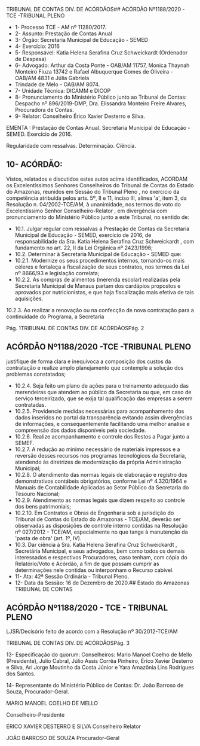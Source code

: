 TRIBUNAL DE CONTAS DIV. DE ACÓRDÃOS## ACÓRDÃO Nº1188/2020 -TCE -TRIBUNAL PLENO

- 1- Processo TCE - AM nº 11280/2017.
- 2- Assunto: Prestação de Contas Anual
- 3- Órgão: Secretaria Municipal de Educação - SEMED
- 4- Exercício: 2016
- 5- Responsável: Katia Helena Serafina Cruz Schweickardt (Ordenador de Despesa)
- 6- Advogado: Arthur da Costa Ponte - OAB/AM 11757, Monica Thaynah Monteiro Fiuza 13742  e  Rafael  Albuquerque  Gomes  de  Oliveira  -  OAB/AM  4831  e  Júlia  Gabriela
- Trindade de Melo - OAB/AM 8074.
- 7- Unidade Técnica: DICAMM e DICOP
- 8- Pronunciamento do Ministério Público junto ao Tribunal de Contas: Despacho nº 896/2019-DMP, Dra. Elissandra Monteiro Freire Alvares, Procuradora de Contas.
- 9- Relator: Conselheiro Érico Xavier Desterro e Silva.

EMENTA : Prestação  de  Contas  Anual.  Secretaria Municipal de Educação - SEMED. Exercício de 2016.

Regularidade com ressalvas. Determinação. Ciência.

## 10-  ACÓRDÃO:

Vistos, relatados e discutidos estes autos acima identificados, ACORDAM os Excelentíssimos Senhores Conselheiros do Tribunal de Contas do Estado do Amazonas, reunidos em Sessão do Tribunal Pleno , no exercício da competência atribuída pelos arts. 5º, II e 11, inciso III, alínea 'a', item 3, da Resolução n. 04/2002-TCE/AM, à unanimidade, nos termos do voto do Excelentíssimo Senhor Conselheiro-Relator , em divergência com pronunciamento do Ministério Público junto a este Tribunal, no sentido de:

- 10.1. Julgar  regular  com  ressalvas a  Prestação  de  Contas  da  Secretaria Municipal de Educação - SEMED, exercício de 2016, de responsabilidade da Sra. Katia Helena Serafina Cruz Schweickardt , com fundamento no art. 22, II da Lei Orgânica nº 2423/1996;
- 10.2. Determinar à Secretaria Municipal de Educação - SEMED que:
- 10.2.1. Modernize os seus procedimentos internos, tornando-os mais céleres e fortaleça a fiscalização de seus contratos, nos termos da Lei nº 8666/93 e legislação correlata;
- 10.2.2. As compras de alimentos (merenda escolar) realizadas pela Secretaria Municipal de Manaus  partam  dos  cardápios propostos e aprovados por nutricionistas, e que haja fiscalização mais efetiva de tais aquisições.

10.2.3. Ao realizar a renovação ou na confecção de nova contratação para a continuidade do Programa, a Secretaria

Pág. 1TRIBUNAL DE CONTAS DIV. DE ACÓRDÃOSPág. 2

## ACÓRDÃO Nº1188/2020 -TCE -TRIBUNAL PLENO

justifique  de  forma  clara  e  inequívoca  a  composição  dos custos  da  contratação  e  realize  amplo  planejamento  que contemple a solução dos problemas constatados;

- 10.2.4. Seja feito um plano de ações para o treinamento adequado das merendeiras que atendem ao público da Secretaria ou que,  em  caso  de  serviço  terceirizado,  que  se  exija  tal qualificação das empresas a serem contratadas.
- 10.2.5. Providencie  medidas  necessárias  para  acompanhamento dos  dados  inseridos  no  portal  da  transparência  evitando assim  divergências  de  informações,  e  consequentemente facilitando  uma  melhor  analise  e  compreensão  dos  dados disponíveis pela sociedade.
- 10.2.6. Realize acompanhamento e controle dos Restos a Pagar junto a SEMEF.
- 10.2.7. A redução ao mínimo necessário de materiais impressos e a reversão desses recursos nos programas tecnológicos da Secretaria,  atendendo  às  diretrizes  de  modernização  da própria Administração Municipal;
- 10.2.8. O atendimento das normas legais de elaboração e registro dos demonstrativos contábeis obrigatórios, conforme Lei nº 4.320/1964 e Manuais de Contabilidade Aplicadas ao Setor Público da Secretaria do Tesouro Nacional;
- 10.2.9. Atendimento  as  normas  legais  que  dizem  respeito  ao controle dos bens patrimoniais;
- 10.2.10. Em Contratos e Obras de Engenharia sob a jurisdição do Tribunal  de  Contas  do  Estado  do  Amazonas  -  TCE/AM, deverão ser  observadas  as  disposições  de  controle  interno contidas na Resolução nº 027/2012 - TCE/AM, especialmente no que tange à manutenção da 'pasta de obra' (art. 1º, IV).
- 10.3. Dar  ciência à Sra. Katia Helena  Serafina  Cruz  Schweickardt , Secretária  Municipal,  e  seus  advogados,  bem  como  todos  os  demais interessados e respectivos Procuradores, caso tenham, com cópia do Relatório/Voto e Acórdão, a fim de que possam cumprir as determinações nele contidas ou interponham o Recurso cabível.
- 11-  Ata: 42ª Sessão Ordinária - Tribunal Pleno.
- 12-  Data da Sessão: 16 de Dezembro de 2020.## Estado do Amazonas TRIBUNAL DE CONTAS

## ACÓRDÃO Nº1188/2020 - TCE - TRIBUNAL PLENO

LJSR/Decisório feito de acordo com a Resolução nº 30/2012-TCE/AM

TRIBUNAL DE CONTAS DIV. DE ACÓRDÃOSPág. 3

13-  Especificação do quorum: Conselheiros: Mario Manoel Coelho de Mello (Presidente), Julio  Cabral,  Júlio  Assis  Corrêa  Pinheiro,  Érico  Xavier  Desterro  e  Silva,  Ari  Jorge Moutinho da Costa Júnior e Yara Amazônia Lins Rodrigues dos Santos.

14-  Representante  do  Ministério  Público  de  Contas: Dr. João  Barroso  de  Souza, Procurador-Geral.

MARIO MANOEL COELHO DE MELLO

Conselheiro-Presidente

ÉRICO XAVIER DESTERRO E SILVA Conselheiro Relator

JOÃO BARROSO DE SOUZA Procurador-Geral